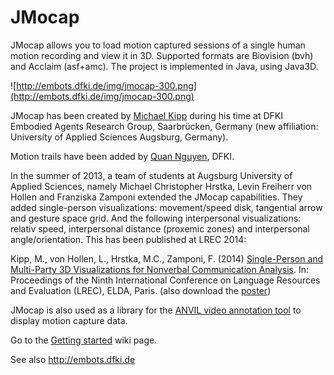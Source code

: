 # JMocap #

JMocap allows you to load motion captured sessions of a single human motion recording and view it in 3D. Supported formats are Biovision (bvh) and Acclaim (asf+amc). The project is implemented in Java, using Java3D.

![http://embots.dfki.de/img/jmocap-300.png](http://embots.dfki.de/img/jmocap-300.png)

JMocap has been created by [Michael Kipp](http://www.michaelkipp.de) during his time at DFKI Embodied Agents Research Group, Saarbrücken, Germany (new affiliation: University of Applied Sciences Augsburg, Germany).

Motion trails have been added by [Quan Nguyen](http://www.dfki.de/~qnguyen), DFKI.

In the summer of 2013, a team of students at Augsburg University of Applied Sciences, namely Michael Christopher Hrstka, Levin Freiherr von Hollen and Franziska Zamponi extended the JMocap capabilities. They added single-person visualizations: movement/speed disk, tangential arrow and gesture space grid. And the following interpersonal visualizations: relativ speed, interpersonal distance (proxemic zones) and interpersonal angle/orientation. This has been published at LREC 2014:

Kipp, M., von Hollen, L., Hrstka, M.C., Zamponi, F. (2014) [Single-Person and Multi-Party 3D Visualizations for Nonverbal Communication Analysis](http://michaelkipp.de/publication/Kippetal2014.pdf). In: Proceedings of the Ninth International Conference on Language Resources and Evaluation (LREC), ELDA, Paris. (also download the [poster](http://michaelkipp.de/publication/kipp2014-poster.pdf))

JMocap is also used as a library for the [ANVIL video annotation tool](http://www.anvil-software.org/) to display motion capture data.


Go to the [Getting started](http://code.google.com/p/jmocap/wiki/GettingStarted) wiki page.

See also http://embots.dfki.de